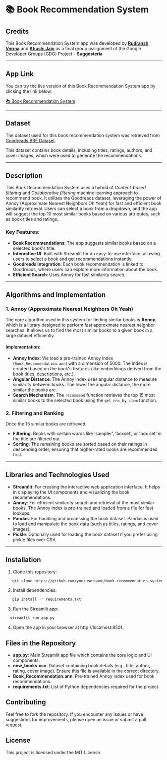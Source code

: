 # 📚 Book Recommendation System

## Credits

This Book Recommendation System app was developed by [**Rudransh Verma**](https://github.com/RudranshVerma23) and [**Khushi Jain**](https://github.com/jainkhushi23) as a final group assignment of the Google Developer Groups (GDG) Project - **Suggesteria**

---
## App Link

You can try the live version of this Book Recommendation System app by clicking the link below:

[📚 Book Recommendation System](https://book-recommendation-system-gdg.streamlit.app/)

---

## Dataset

The dataset used for this book recommendation system was retrieved from [Goodreads BBE Dataset](https://github.com/scostap/goodreads_bbe_dataset). 

This dataset contains book details, including titles, ratings, authors, and cover images, which were used to generate the recommendations.

---

## Description

This Book Recommendation System uses a hybrid of *Content-based filtering* and *Collaborative filtering* machine learning approach to recommend book. It utilizes the Goodreads dataset, leveraging the power of Annoy (Approximate Nearest Neighbors Oh Yeah) for fast and efficient book similarity retrieval. Users can select a book from a dropdown, and the app will suggest the top 10 most similar books based on various attributes, such as book titles and ratings.

### Key Features:
- **Book Recommendations**: The app suggests similar books based on a selected book's title.
- **Interactive UI**: Built with Streamlit for an easy-to-use interface, allowing users to select a book and get recommendations instantly.
- **Goodreads Integration**: Each book recommendation is linked to Goodreads, where users can explore more information about the book.
- **Efficient Search**: Uses Annoy for fast similarity search.

---

## Algorithms and Implementation

### 1. **Annoy (Approximate Nearest Neighbors Oh Yeah)**

The core algorithm used in this system for finding similar books is **Annoy**, which is a library designed to perform fast approximate nearest neighbor searches. It allows us to find the most similar books to a given book in a large dataset efficiently.

#### Implementation:
- **Annoy Index**: We load a pre-trained Annoy index (`Book_Recommendation.ann`) with a dimension of 5000. The index is created based on the book's features (like embeddings derived from the book titles, descriptions, etc.).
- **Angular Distance**: The Annoy index uses angular distance to measure similarity between books. The lower the angular distance, the more similar the books are.
- **Search Mechanism**: The `recommend` function retrieves the top 15 most similar books to the selected book using the `get_nns_by_item` function.

### 2. **Filtering and Ranking**
Once the 15 similar books are retrieved:
- **Filtering**: Books with certain words like 'sampler', 'boxset', or 'box set' in the title are filtered out.
- **Sorting**: The remaining books are sorted based on their ratings in descending order, ensuring that higher-rated books are recommended first.

---

## Libraries and Technologies Used

- **Streamlit**: For creating the interactive web application interface. It helps in displaying the UI components and visualizing the book recommendations.
- **Annoy**: For efficient similarity search and retrieval of the most similar books. The Annoy index is pre-trained and loaded from a file for fast lookups.
- **Pandas**: For handling and processing the book dataset. Pandas is used to load and manipulate the book data (such as titles, ratings, and cover images).
- **Pickle**: Optionally used for loading the book dataset if you prefer using pickle files over CSV.

---

## Installation

1. Clone this repository:
```bash
   git clone https://github.com/yourusername/book-recommendation-system.git
```
2. Install dependencies:
```bash
   pip install -r requirements.txt
  ```
3. Run the Streamlit app:
  ```bash
    streamlit run app.py
  ```
4. Open the app in your browser at http://localhost:8501.
## Files in the Repository

- **app.py**: Main Streamlit app file which contains the core logic and UI components.
- **new_books.csv**: Dataset containing book details (e.g., title, author, rating, cover image). Ensure this file is available in the correct directory.
- **Book_Recommendation.ann**: Pre-trained Annoy index used for book recommendations.
- **requirements.txt**: List of Python dependencies required for the project.

## Contributing

Feel free to fork the repository. If you encounter any issues or have suggestions for improvements, please open an issue or submit a pull request.

## License

This project is licensed under the MIT License.


